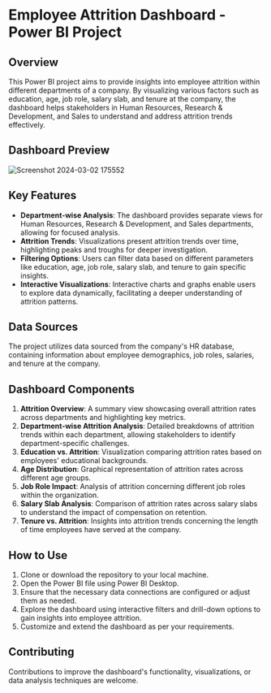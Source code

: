 # Employee Attrition Dashboard - Power BI Project

## Overview
This Power BI project aims to provide insights into employee attrition within different departments of a company. By visualizing various factors such as education, age, job role, salary slab, and tenure at the company, the dashboard helps stakeholders in Human Resources, Research & Development, and Sales to understand and address attrition trends effectively.

## Dashboard Preview
![Screenshot 2024-03-02 175552](https://github.com/ar-aggarwal-rgb/PowerBI-HRAnalyticsDashboard/assets/66841676/7de9480f-6ce1-420b-b319-4687ec19544c)

## Key Features
- **Department-wise Analysis**: The dashboard provides separate views for Human Resources, Research & Development, and Sales departments, allowing for focused analysis.
- **Attrition Trends**: Visualizations present attrition trends over time, highlighting peaks and troughs for deeper investigation.
- **Filtering Options**: Users can filter data based on different parameters like education, age, job role, salary slab, and tenure to gain specific insights.
- **Interactive Visualizations**: Interactive charts and graphs enable users to explore data dynamically, facilitating a deeper understanding of attrition patterns.

## Data Sources
The project utilizes data sourced from the company's HR database, containing information about employee demographics, job roles, salaries, and tenure at the company.

## Dashboard Components
1. **Attrition Overview**: A summary view showcasing overall attrition rates across departments and highlighting key metrics.
2. **Department-wise Attrition Analysis**: Detailed breakdowns of attrition trends within each department, allowing stakeholders to identify department-specific challenges.
3. **Education vs. Attrition**: Visualization comparing attrition rates based on employees' educational backgrounds.
4. **Age Distribution**: Graphical representation of attrition rates across different age groups.
5. **Job Role Impact**: Analysis of attrition concerning different job roles within the organization.
6. **Salary Slab Analysis**: Comparison of attrition rates across salary slabs to understand the impact of compensation on retention.
7. **Tenure vs. Attrition**: Insights into attrition trends concerning the length of time employees have served at the company.

## How to Use
1. Clone or download the repository to your local machine.
2. Open the Power BI file using Power BI Desktop.
3. Ensure that the necessary data connections are configured or adjust them as needed.
4. Explore the dashboard using interactive filters and drill-down options to gain insights into employee attrition.
5. Customize and extend the dashboard as per your requirements.

## Contributing
Contributions to improve the dashboard's functionality, visualizations, or data analysis techniques are welcome.
